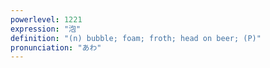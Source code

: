 ```yaml
---
powerlevel: 1221
expression: "泡"
definition: "(n) bubble; foam; froth; head on beer; (P)"
pronunciation: "あわ"
---
```

